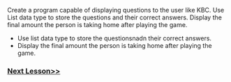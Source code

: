 Create a program capable of displaying questions to the user like KBC. Use List data type to store the questions and their correct answers. Display the final amount the person is taking home after playing the game.
* Use list data type to store the questionsnadn their correct answers.
* Display the final amount the person is taking home after playing the game. 

### [Next Lesson>>](https://replit.com/@CodeWithHafsa/Python-28?v=1)